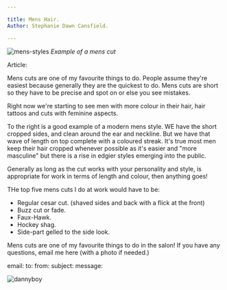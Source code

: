 ```yaml
---

title: Mens Hair.
Author: Stephanie Dawn Cansfield.

---
```


![mens-styles](menshair.jpg)
*Example of a mens cut*

Article:

Mens cuts are one of my favourite things to do. People assume they're easiest because generally they are the quickest to do. Mens cuts are short so they have to be precise and spot on or else you see mistakes.

Right now we're starting to see men with more colour in their hair, hair tattoos and cuts with feminine aspects.

To the right is a good example of a modern mens style. WE have the short cropped sides, and clean around the ear and neckline. But we have that wave of length on top complete with a coloured streak. It's true most men keep their hair cropped whenever possible as it's easier and "more masculine" but there is a rise in edgier styles emerging into the public.

Generally as long as the cut works with your personality and style, is appropriate for work in terms of length and colour, then anything goes!

THe top five mens cuts I do at work would have to be:
- Regular cesar cut. (shaved sides and back with a flick at the front)
- Buzz cut or fade.
- Faux-Hawk.
- Hockey shag.
- Side-part gelled to the side look.

Mens cuts are one of my favourite things to do in the salon! If you have any questions, email me here (with a photo if needed.)

email:
to:
from:
subject:
message:

![dannyboy](shortorlongcut.jpg)